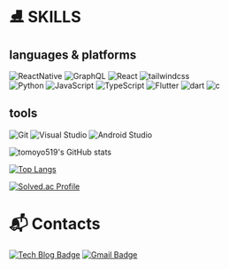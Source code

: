 

# ⛸️ SKILLS
## languages & platforms
![ReactNative](https://img.shields.io/badge/React_Native-20232A?style=for-the-badge&logo=react&logoColor=61DAFB)
![GraphQL](https://img.shields.io/badge/GraphQl-E10098?style=for-the-badge&logo=graphql&logoColor=white)
![React](https://img.shields.io/badge/React-61DAFB.svg?&style=for-the-badge&logo=React&logoColor=white)
![tailwindcss](https://img.shields.io/badge/tailwindcss-06B6D4.svg?&style=for-the-badge&logo=tailwindcss&logoColor=white)<br>
![Python](https://img.shields.io/badge/Python-3776AB.svg?&style=for-the-badge&logo=Python&logoColor=white)
![JavaScript](https://img.shields.io/badge/JavaScript-F7DF1E.svg?&style=for-the-badge&logo=JavaScript&logoColor=white)
![TypeScript](https://img.shields.io/badge/TypeScript-3178C6.svg?&style=for-the-badge&logo=TypeScript&logoColor=white)
![Flutter](https://img.shields.io/badge/Flutter-02569B.svg?&style=for-the-badge&logo=Flutter&logoColor=white)
![dart](https://img.shields.io/badge/dart-0175C2.svg?&style=for-the-badge&logo=dart&logoColor=white)
![c](https://img.shields.io/badge/c-A8B9CC.svg?&style=for-the-badge&logo=c&logoColor=white)

## tools
![Git](https://img.shields.io/badge/Git-F05032.svg?&style=for-the-badge&logo=Git&logoColor=white)
![Visual Studio](https://img.shields.io/badge/Visual%20Studio%20Code-007ACC.svg?&style=for-the-badge&logo=Visual%20Studio%20Code&logoColor=white)
![Android Studio](https://img.shields.io/badge/Android%20Studio-3DDC84.svg?&style=for-the-badge&logo=Android%20Studio&logoColor=white)

![tomoyo519's GitHub stats](https://github-readme-stats.vercel.app/api?username=tomoyo519&show_icons=true&theme=dark)

[![Top Langs](https://github-readme-stats.vercel.app/api/top-langs/?username=tomoyo519&layout=compact)](https://github.com/tomoyo519/github-readme-stats)

[![Solved.ac Profile](http://mazassumnida.wtf/api/v2/generate_badge?boj=i2sign)](https://solved.ac/i2sign/)

# :mailbox_with_mail: Contacts
[![Tech Blog Badge](http://img.shields.io/badge/-Tech%20blog-black?style=flat-square&logo=github&link=https://tomoyo519.github.io/)](https://tomoyo519.github.io/)
[![Gmail Badge](https://img.shields.io/badge/Gmail-d14836?style=flat-square&logo=Gmail&logoColor=white&link=mailto:vanessa.cheong1@gmail.com)](mailto:vanessa.cheong1@gmail.com)

<!--

**tomoyo519/tomoyo519** is a ✨ _special_ ✨ repository because its `README.md` (this file) appears on your GitHub profile.

Here are some ideas to get you started:

- 🔭 I’m currently working on ...
- 🌱 I’m currently learning ...
- 👯 I’m looking to collaborate on ...
- 🤔 I’m looking for help with ...
- 💬 Ask me about ...
- 📫 How to reach me: ...
- 😄 Pronouns: ...
- ⚡ Fun fact: ...
-->
